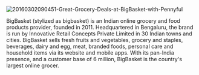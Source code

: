 ![20160302090451-Great-Grocery-Deals-at-BigBasket-with-Pennyful](https://user-images.githubusercontent.com/100390727/179639387-e32733ce-8e48-4109-a3a2-98919d21cff0.jpg)

BigBasket (stylized as bigbasket) is an Indian online grocery and food products provider, founded in 2011. Headquartered in Bengaluru, the brand is run by Innovative Retail Concepts Private Limited in 30 Indian towns and cities. BigBasket sells fresh fruits and vegetables, grocery and staples, beverages, dairy and egg, meat, branded foods, personal care and household items via its website and mobile apps. With its pan-India presence, and a customer base of 6 million, BigBasket is the country's largest online grocer.
